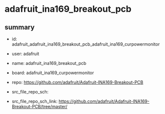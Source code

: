 # adafruit_ina169_breakout_pcb
 
## summary 
* id: adafruit_adafruit_ina169_breakout_pcb_adafruit_ina169_curpowermonitor
* user: adafruit
* name: adafruit_ina169_breakout_pcb
* board: adafruit_ina169_curpowermonitor
* repo: https://github.com/adafruit/Adafruit-INA169-Breakout-PCB



* src_file_repo_sch: 
* src_file_repo_sch_link: https://github.com/adafruit/Adafruit-INA169-Breakout-PCB/tree/master/




